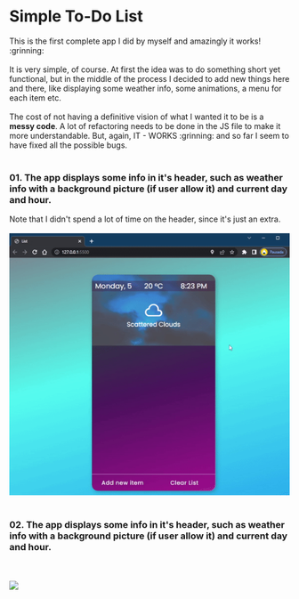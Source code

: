 <h1>Simple To-Do List</h1>
This is the first complete app I did by myself and amazingly it works! :grinning: <br><br>
It is very simple, of course. At first the idea was to do something short yet functional, but in the middle of the process I decided to add new things here and there, like displaying some weather info, some animations, a menu for each item etc.<br><br>
The cost of not having a definitive vision of what I wanted it to be is a <strong>messy code</strong>. A lot of refactoring needs to be done in the JS file to make it more understandable. But, again, IT - WORKS :grinning: and so far I seem to have fixed all the possible bugs.<br><br>

<h3>01. The app displays some info in it's header, such as weather info with a background picture (if user allow it) and current day and hour.</h3>
Note that I didn't spend a lot of time on the header, since it's just an extra. 
<br><br>
<img src='assets/to_readme/test1.gif'  />
<br><br>
<h3>02. The app displays some info in it's header, such as weather info with a background picture (if user allow it) and current day and hour.</h3>
<br><br>
<img height=300 src='assets/to_readme/test2.gif'  />
